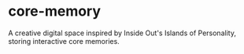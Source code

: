 # core-memory
A creative digital space inspired by Inside Out's Islands of Personality, storing interactive core memories.
